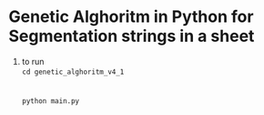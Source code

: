 # Genetic Alghoritm in Python for Segmentation strings in a sheet

1. to run <br>
``` cd genetic_alghoritm_v4_1 ```<br><br><br>
``` python main.py ```<br>

